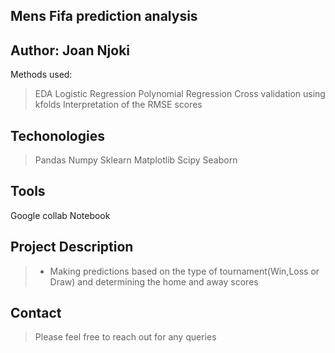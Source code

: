 ## Mens Fifa prediction analysis
## Author: Joan Njoki
Methods used:
> EDA
>  Logistic Regression
> Polynomial Regression
> Cross validation using kfolds
> Interpretation of the RMSE scores
## Techonologies
> Pandas
> Numpy
> Sklearn
> Matplotlib
> Scipy
> Seaborn
## Tools
Google collab Notebook
## Project Description
 
 > * Making predictions based on the type of tournament(Win,Loss or Draw) and determining the home and away scores

## Contact
> Please feel free to reach out for any queries
